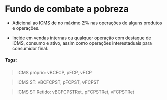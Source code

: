 # Fundo de combate a pobreza
* Adicional ao ICMS de no máximo 2%  nas operações de alguns produtos e operações.

* Incide em vendas internas ou qualquer operação  com destaque de ICMS, consumo e ativo, assim como operações interestaduais para consumidor final.


##### Tags:

>ICMS próprio: vBCFCP, pFCP, vFCP

>ICMS ST: vBCFCPST, pFCPST, vFCPST

>ICMS ST Retido: vBCFCPSTRet, pFCPSTRet, vFCPSTRet